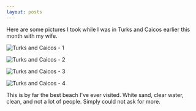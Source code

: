 ```yaml
---
layout: posts
---
```


Here are some pictures I took while I was in Turks and Caicos earlier this month with my wife.

![Turks and Caicos - 1](http://farm4.staticflickr.com/3683/10450520063_21d601d413_z_d.jpg)

![Turks and Caicos - 2](http://farm4.staticflickr.com/3698/10450350075_0e1d078d77_z.jpg)

![Turks and Caicos - 3](http://farm4.staticflickr.com/3778/10450340556_5ed7aae75f_z.jpg)

![Turks and Caicos - 4](http://farm8.staticflickr.com/7433/10450339056_8dce640aec_z.jpg)

This is by far the best beach I've ever visited.  White sand, clear water, clean, and not a lot of people.  Simply could not ask for more.
